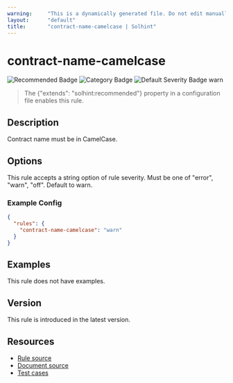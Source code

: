 ```yaml
---
warning:     "This is a dynamically generated file. Do not edit manually."
layout:      "default"
title:       "contract-name-camelcase | Solhint"
---
```


# contract-name-camelcase
![Recommended Badge](https://img.shields.io/badge/-Recommended-brightgreen)
![Category Badge](https://img.shields.io/badge/-Style%20Guide%20Rules-informational)
![Default Severity Badge warn](https://img.shields.io/badge/Default%20Severity-warn-yellow)
> The {"extends": "solhint:recommended"} property in a configuration file enables this rule.


## Description
Contract name must be in CamelCase.

## Options
This rule accepts a string option of rule severity. Must be one of "error", "warn", "off". Default to warn.

### Example Config
```json
{
  "rules": {
    "contract-name-camelcase": "warn"
  }
}
```


## Examples
This rule does not have examples.

## Version
This rule is introduced in the latest version.

## Resources
- [Rule source](https://github.com/protofire/solhint/tree/master/lib/rules/naming/contract-name-camelcase.js)
- [Document source](https://github.com/protofire/solhint/tree/master/docs/rules/naming/contract-name-camelcase.md)
- [Test cases](https://github.com/protofire/solhint/tree/master/test/rules/naming/contract-name-camelcase.js)
